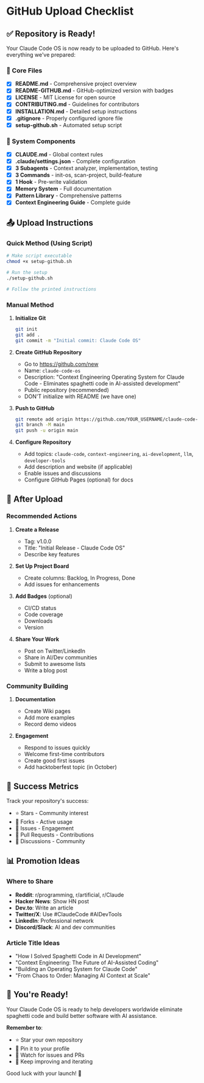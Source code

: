 # GitHub Upload Checklist

## ✅ Repository is Ready!

Your Claude Code OS is now ready to be uploaded to GitHub. Here's everything we've prepared:

### 📁 Core Files
- [x] **README.md** - Comprehensive project overview
- [x] **README-GITHUB.md** - GitHub-optimized version with badges
- [x] **LICENSE** - MIT License for open source
- [x] **CONTRIBUTING.md** - Guidelines for contributors
- [x] **INSTALLATION.md** - Detailed setup instructions
- [x] **.gitignore** - Properly configured ignore file
- [x] **setup-github.sh** - Automated setup script

### 🧠 System Components
- [x] **CLAUDE.md** - Global context rules
- [x] **.claude/settings.json** - Complete configuration
- [x] **3 Subagents** - Context analyzer, implementation, testing
- [x] **3 Commands** - init-os, scan-project, build-feature
- [x] **1 Hook** - Pre-write validation
- [x] **Memory System** - Full documentation
- [x] **Pattern Library** - Comprehensive patterns
- [x] **Context Engineering Guide** - Complete guide

## 📤 Upload Instructions

### Quick Method (Using Script)
```bash
# Make script executable
chmod +x setup-github.sh

# Run the setup
./setup-github.sh

# Follow the printed instructions
```

### Manual Method

1. **Initialize Git**
   ```bash
   git init
   git add .
   git commit -m "Initial commit: Claude Code OS"
   ```

2. **Create GitHub Repository**
   - Go to https://github.com/new
   - Name: `claude-code-os`
   - Description: "Context Engineering Operating System for Claude Code - Eliminates spaghetti code in AI-assisted development"
   - Public repository (recommended)
   - DON'T initialize with README (we have one)

3. **Push to GitHub**
   ```bash
   git remote add origin https://github.com/YOUR_USERNAME/claude-code-os.git
   git branch -M main
   git push -u origin main
   ```

4. **Configure Repository**
   - Add topics: `claude-code`, `context-engineering`, `ai-development`, `llm`, `developer-tools`
   - Add description and website (if applicable)
   - Enable issues and discussions
   - Configure GitHub Pages (optional) for docs

## 🎯 After Upload

### Recommended Actions

1. **Create a Release**
   - Tag: v1.0.0
   - Title: "Initial Release - Claude Code OS"
   - Describe key features

2. **Set Up Project Board**
   - Create columns: Backlog, In Progress, Done
   - Add issues for enhancements

3. **Add Badges** (optional)
   - CI/CD status
   - Code coverage
   - Downloads
   - Version

4. **Share Your Work**
   - Post on Twitter/LinkedIn
   - Share in AI/Dev communities
   - Submit to awesome lists
   - Write a blog post

### Community Building

1. **Documentation**
   - Create Wiki pages
   - Add more examples
   - Record demo videos

2. **Engagement**
   - Respond to issues quickly
   - Welcome first-time contributors
   - Create good first issues
   - Add hacktoberfest topic (in October)

## 🌟 Success Metrics

Track your repository's success:
- ⭐ Stars - Community interest
- 🍴 Forks - Active usage
- 🐛 Issues - Engagement
- 🔀 Pull Requests - Contributions
- 💬 Discussions - Community

## 📊 Promotion Ideas

### Where to Share
- **Reddit**: r/programming, r/artificial, r/Claude
- **Hacker News**: Show HN post
- **Dev.to**: Write an article
- **Twitter/X**: Use #ClaudeCode #AIDevTools
- **LinkedIn**: Professional network
- **Discord/Slack**: AI and dev communities

### Article Title Ideas
- "How I Solved Spaghetti Code in AI Development"
- "Context Engineering: The Future of AI-Assisted Coding"
- "Building an Operating System for Claude Code"
- "From Chaos to Order: Managing AI Context at Scale"

## 🚀 You're Ready!

Your Claude Code OS is ready to help developers worldwide eliminate spaghetti code and build better software with AI assistance.

**Remember to**:
- ⭐ Star your own repository
- 📌 Pin it to your profile
- 🔔 Watch for issues and PRs
- 💪 Keep improving and iterating

Good luck with your launch! 🎉
